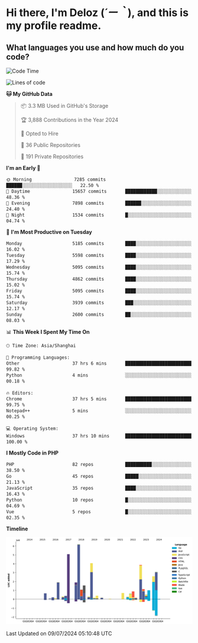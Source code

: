 # **Hi there, I'm Deloz (*´ー｀*), and this is my profile readme.**

## **What languages you use and how much do you code?**

<!--START_SECTION:waka-->
![Code Time](http://img.shields.io/badge/Code%20Time-4%2C376%20hrs%2053%20mins-blue)

![Lines of code](https://img.shields.io/badge/From%20Hello%20World%20I%27ve%20Written-39.2%20million%20lines%20of%20code-blue)

**🐱 My GitHub Data** 

> 📦 3.3 MB Used in GitHub's Storage 
 > 
> 🏆 3,888 Contributions in the Year 2024
 > 
> 💼 Opted to Hire
 > 
> 📜 36 Public Repositories 
 > 
> 🔑 191 Private Repositories 
 > 
**I'm an Early 🐤** 

```text
🌞 Morning                7285 commits        ██████░░░░░░░░░░░░░░░░░░░   22.50 % 
🌆 Daytime                15657 commits       ████████████░░░░░░░░░░░░░   48.36 % 
🌃 Evening                7898 commits        ██████░░░░░░░░░░░░░░░░░░░   24.40 % 
🌙 Night                  1534 commits        █░░░░░░░░░░░░░░░░░░░░░░░░   04.74 % 
```
📅 **I'm Most Productive on Tuesday** 

```text
Monday                   5185 commits        ████░░░░░░░░░░░░░░░░░░░░░   16.02 % 
Tuesday                  5598 commits        ████░░░░░░░░░░░░░░░░░░░░░   17.29 % 
Wednesday                5095 commits        ████░░░░░░░░░░░░░░░░░░░░░   15.74 % 
Thursday                 4862 commits        ████░░░░░░░░░░░░░░░░░░░░░   15.02 % 
Friday                   5095 commits        ████░░░░░░░░░░░░░░░░░░░░░   15.74 % 
Saturday                 3939 commits        ███░░░░░░░░░░░░░░░░░░░░░░   12.17 % 
Sunday                   2600 commits        ██░░░░░░░░░░░░░░░░░░░░░░░   08.03 % 
```


📊 **This Week I Spent My Time On** 

```text
🕑︎ Time Zone: Asia/Shanghai

💬 Programming Languages: 
Other                    37 hrs 6 mins       █████████████████████████   99.82 % 
Python                   4 mins              ░░░░░░░░░░░░░░░░░░░░░░░░░   00.18 % 

🔥 Editors: 
Chrome                   37 hrs 5 mins       █████████████████████████   99.75 % 
Notepad++                5 mins              ░░░░░░░░░░░░░░░░░░░░░░░░░   00.25 % 

💻 Operating System: 
Windows                  37 hrs 10 mins      █████████████████████████   100.00 % 
```

**I Mostly Code in PHP** 

```text
PHP                      82 repos            ██████████░░░░░░░░░░░░░░░   38.50 % 
Go                       45 repos            █████░░░░░░░░░░░░░░░░░░░░   21.13 % 
JavaScript               35 repos            ████░░░░░░░░░░░░░░░░░░░░░   16.43 % 
Python                   10 repos            █░░░░░░░░░░░░░░░░░░░░░░░░   04.69 % 
Vue                      5 repos             █░░░░░░░░░░░░░░░░░░░░░░░░   02.35 % 
```



**Timeline**

![Lines of Code chart](https://raw.githubusercontent.com/deloz/deloz/main/assets/bar_graph.png)


 Last Updated on 09/07/2024 05:10:48 UTC
<!--END_SECTION:waka-->
